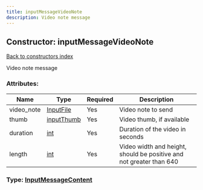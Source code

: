 ```yaml
---
title: inputMessageVideoNote
description: Video note message
---
```

## Constructor: inputMessageVideoNote  
[Back to constructors index](index.md)



Video note message

### Attributes:

| Name     |    Type       | Required | Description |
|----------|---------------|----------|-------------|
|video\_note|[InputFile](../types/InputFile.md) | Yes|Video note to send|
|thumb|[inputThumb](../constructors/inputThumb.md) | Yes|Video thumb, if available|
|duration|[int](../types/int.md) | Yes|Duration of the video in seconds|
|length|[int](../types/int.md) | Yes|Video width and height, should be positive and not greater than 640|



### Type: [InputMessageContent](../types/InputMessageContent.md)


